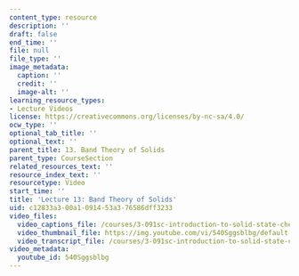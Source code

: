 ```yaml
---
content_type: resource
description: ''
draft: false
end_time: ''
file: null
file_type: ''
image_metadata:
  caption: ''
  credit: ''
  image-alt: ''
learning_resource_types:
- Lecture Videos
license: https://creativecommons.org/licenses/by-nc-sa/4.0/
ocw_type: ''
optional_tab_title: ''
optional_text: ''
parent_title: 13. Band Theory of Solids
parent_type: CourseSection
related_resources_text: ''
resource_index_text: ''
resourcetype: Video
start_time: ''
title: 'Lecture 13: Band Theory of Solids'
uid: c12833a3-00a1-0914-53a3-76586dff3233
video_files:
  video_captions_file: /courses/3-091sc-introduction-to-solid-state-chemistry-fall-2010/0cdd85261b3550bd95995bdb6e30c4f5_540Sggsblbg.vtt
  video_thumbnail_file: https://img.youtube.com/vi/540Sggsblbg/default.jpg
  video_transcript_file: /courses/3-091sc-introduction-to-solid-state-chemistry-fall-2010/8e0af668dcf022ab944038c3362b077a_540Sggsblbg.pdf
video_metadata:
  youtube_id: 540Sggsblbg
---
```

